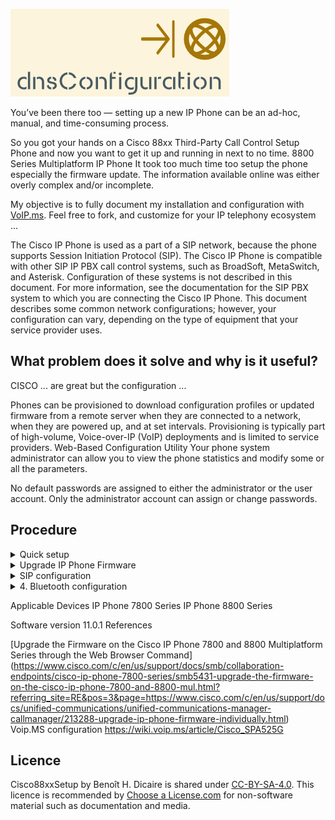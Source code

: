 ![Cisco88xxSetup logo](https://github.com/bhdicaire/Cisco88xxSetup/raw/master/img/logo.png)

You’ve been there too — setting up a new IP Phone can be an ad-hoc, manual, and time-consuming process.

So you got your hands on a Cisco 88xx Third-Party Call Control Setup Phone and now you want to get it up and running in next to no time.
8800 Series Multiplatform IP Phone 
It took too much time too setup the phone especially the firmware update. The information available online was either overly complex and/or incomplete.

My objective is to fully document my installation and configuration with [VoIP.ms](https://VoIP.ms). Feel free to fork, and customize for your IP telephony ecosystem ...

The Cisco IP Phone is used as a part of a SIP network, because the phone supports Session Initiation Protocol (SIP). The Cisco IP Phone is compatible with other SIP IP PBX call control systems, such as BroadSoft, MetaSwitch, and Asterisk.
Configuration of these systems is not described in this document. For more information, see the documentation for the SIP PBX system to which you are connecting the Cisco IP Phone.
This document describes some common network configurations; however, your configuration can vary, depending on the type of equipment that your service provider uses.


## What problem does it solve and why is it useful?

CISCO ... are great but the configuration ...

Phones can be provisioned to download configuration profiles or updated firmware from a remote server when they are connected to a network, when they are powered up, and at set intervals. Provisioning is typically part of high-volume, Voice-over-IP (VoIP) deployments and is limited to service providers.
Web-Based Configuration Utility
Your phone system administrator can allow you to view the phone statistics and modify some or all the parameters. 

No default passwords are assigned to either the administrator or the user account. Only the administrator account can assign or change passwords.

## Procedure

<details>
<summary>Quick setup</summary>
<br>
1. Locate the phone that you need to set up.


 On the phone, press Settings > Status > Product Information, and look at the MAC address field.
 
 Access the Web-Based Configuration Utility
 Step 1 Step 2 Step 3
Access the Cisco IP Phone configuration utility from a web browser on a computer that can reach the phone on the subnetwork.

Determine the IP Address of the Phone
A DHCP server assigns the IP address, so the phone must be booted up and connected to the subnetwork.
Procedure
Step 1 Click Admin Login > advanced > Info > Status.
Step 2 Scroll to IPv4 Information. Current IP displays the IP address.

Allow Web Access to the Cisco IP Phone
To view the phone parameters, enable the configuration profile. To make changes to any of the parameters, you must be able to change the configuration profile. Your system administrator might have disabled the phone option to make the phone web user interface viewable or writable.
For more information, see the Cisco IP Phone 7800 Series and Cisco IP Phone 8800 Series Multiplatform Phones Provisioning Guide.
Procedure
Click Admin Login > Voice > System.
In the System Configuration section, set Enable Web Server to Yes.

To clear all changes that you made during the current session (or after you last clicked Submit All Changes), click Undo All Changes. Values return to their previous settings.
 
</details>

<details>

<summary>Upgrade IP Phone Firmware</summary>
1. https://www.ukvoipforums.com/viewtopic.php?f=21&t=1114

CISCO 8800 SERIES XMLDEFAULT.CNF.XML FILE

https://www.cisco.com/c/en/us/support/collaboration-endpoints/ip-phone-8800-series-multiplatform-firmware/tsd-products-support-series-home.html
You now have successfully upgraded the firmware on your Cisco IP Phone 7800 Series or Cisco IP Phone 8800 Series Multiplatform phone through the Upgrade Rule in the web-based utility.
</details>
<details>
<summary>SIP configuration</summary>
<br>
Connect your PC to the phone using its LAN side Ethernet port marked PC, in order to use the LAN gateway IP address into your Web Browser as the phone's ip address.

You can get the Phone's IP address via the configuration menu --> 8. Status. 

1. Connect and Login to the *CP-88xx-3PCC Configuration Utility*  Web Based Configuration Interface, in my case it's [192.168.168.99](http://192.168.168.99)
	* You have to use *HTTP* for now, we'll inject a certificate later in the procedure
	* By default, there are no **User** or **Admin** passwords required to connect and login
	* I had issues with Google Chrome & Microsoft Edge, I recommend Safari on MacOS

2. You will be landing on and viewing the "Info" page, in "Basic" view if you're not using [http://192.168.168.99/admin/advanced](http://192.168.168.99/admin/advanced)

3. In the web-based utility of your IP Phone, click Voice -> System

	**Under System Configuration**
	
	Item | Value
	---- | ----
	Change User Password| *Awesome*
	Change Admin Password | *Incredible*
	Phone-UI-user Mode | Yes	

	**Under Power Settings:**

	Item | Value
	---- | ----
	Disable Back USB Port| Yes

	**Under IPv4 settings:**

	Item | Value
	---- | ----
	IP Mode| IPv4 Only	

	**Under Optional Network Configuration**

	Item | Value
	---- | ----
	Host Name| Phone
	Domain| Dicaire.com
	Primary NTP Server| pool.ntp.org
	Enable LLDP-MED| No
	Enable CDP | No		

	**Under Inventory Settings**
	
	Item | Value
	---- | ----
	Host Name| Phone
	Asset ID| Phone.Dicaire.com	
		
4. Click Submit All Changes.
	* The phone reboots and the changes are applied.

5. In the web-based utility of your IP Phone, click Voice -> Regional

	**Under Time**
	
	Item | Value
	---- | ----
	Time Zone| GMT-5
	A| Phone.Dicaire.com	

6. Click Submit All Changes.

7. In the web-based utility of your IP Phone, click Voice -> Phone

	**Under General**
	
	Item | Value
	---- | ----
	Station Name| bhdicaire
	Station Display Name| BH Dicaire	

	**Under Handsfree**
	
	Item | Value
	---- | ----
	Bluetooth Mode| Both
	Line| 5	
	
	**Under Line Key**
	
	Line | Ext | Short Name | Share Call
	---- | ----|---- | ----
	1|1| Forcepoint| Private
	1|1| Forcepoint| Private
	1|1| Forcepoint| Private
	1|1| Forcepoint| Private			


	**Under Supplementary Services**
	
	Item | Value
	---- | ----
	Cfwd All Serv | No

	**Under Ringtone**
	
	Ring | Value
	---- | ----
	1| n=Sunrise;w=file://Sunrise.rwb;c=1
	2| n=Sunrise;w=file://Sunrise.rwb;c=1
	3| n=Sunrise;w=file://Sunrise.rwb;c=1
	4| n=Sunrise;w=file://Sunrise.rwb;c=1
	5| n=Sunrise;w=file://Sunrise.rwb;c=1
	6| n=Sunrise;w=file://Sunrise.rwb;c=1
	7| n=Sunrise;w=file://Sunrise.rwb;c=1
	8| n=Sunrise;w=file://Sunrise.rwb;c=1
	9| n=Sunrise;w=file://Sunrise.rwb;c=1
	10| n=Sunrise;w=file://Sunrise.rwb;c=1
		
8. Click Submit All Changes.

7. In the web-based utility of your IP Phone, click Voice -> Ext1 for Encrypted Call

	**Under NAT Settings**
	
	Item | Value
	---- | ----
	NAT Mapping Enable | Yes
	NAT Keep Alive Enable | Yes 
	
	**Under SIP Settings**
	
	Item | Value
	---- | ----
	SIP Transport| TLS
	SIP Port | 5060
	Ext SIP Port | 5061			

	**Under Proxy and Registration**

	Item | Value
	---- | ----
	Proxy | Montreal6.VOIP.ms
	Outbound Proxy | Montreal6.VOIP.ms 	
	Register Expire| 300
	Proxy Fallback Intvl|300
	DNS SRV Auto Prefix| No
	

	**Under Subscriber Information**

	Item | Value
	---- | ----
	Display Name | BH Dicaire
	User ID| xxxxxx60
	Password| Incredible

	**Under Dial Plan**

	Item | Value
	---- | ----
	Dial Plan | "(911S0|310xxxx|<:1514>[2-9]xxxxxx|1[2-9]xx[2-9]xxxxxxS0|[2-9]xx[2-9]xxxxxxS0|*xx|***xxx|*xx.|[3468]11|822|0|00|4xxx|**275*x.|xxxxxxxxxxxx.)"

8. In the web-based utility of your IP Phone, click Voice -> Ext2 for Encrypted Call

	**Refer to Ext1 configuration, except for the SIP Ports under SIP Settings**

	Item | Value
	---- | ----
	SIP Port | 5061
	Ext SIP Port | 5081	

9. Click Submit All Changes.

10. In the web-based utility of your IP Phone, click Voice -> Ext2 for Encrypted Call

	**Refer to Ext1 configuration, except for the SIP Ports under SIP Settings**

	Item | Value
	---- | ----
	SIP Port | 5062
	Ext SIP Port | 42873	

11. Click Submit All Changes.
	
12. In the web-based utility of your IP Phone, click Voice -> Ext4

	**Under NAT Settings**
	
	Item | Value
	---- | ----
	NAT Mapping Enable | Yes
	NAT Keep Alive Enable | Yes 
	
	**Under SIP Settings**
	
	Item | Value
	---- | ----
	SIPO Port | 5063
		

	**Under Proxy and Registration s**

	Item | Value
	---- | ----
	Proxy | Montreal6.VOIP.ms
	Outbound Proxy | Montreal6.VOIP.ms 	
	Register Expire| 300
	Proxy Fallback Intvl| 300	
	DNS SRV Auto Prefix| No
	

	**Under Subscriber Information**

	Item | Value
	---- | ----
	Display Name | BH Dicaire
	User ID| xxxxxx60
	Password| Incredible

	**Under Dial Plan**

	Item | Value
	---- | ----
	Dial Plan | (911S0|310xxxx|<:1514>[2-9]xxxxxx|1[2-9]xx[2-9]xxxxxxS0|[2-9]xx[2-9]xxxxxxS0|*xx|***xxx|*xx.|[3468]11|822|0|00|4xxx|**275*x.|xxxxxxxxxxxx.)
	
</details>
<details>
<summary>4. Bluetooth configuration</summary>

 This is being accomplish with the use of [homebrew](https://github.com/Homebrew/homebrew), [homebrew-cask](https://github.com/caskroom/homebrew-cask), and the Mac Apple Store CLI [(MAS)](https://github.com/mas-cli/mas).
Press the Applications button on your IP Phone.
Select 5. Bluetooth
Change Bluetooth to ON and press Set button
	* The phone reboots and the changes are applied.
Press the Applications button on your IP Phone.
Select 5. Bluetooth
Press the scan button and then pair your phone



</details>


Applicable Devices
IP Phone 7800 Series
IP Phone 8800 Series

Software version
11.0.1
References

[Upgrade the Firmware on the Cisco IP Phone 7800 and 8800 Multiplatform Series through the Web Browser Command]
(https://www.cisco.com/c/en/us/support/docs/smb/collaboration-endpoints/cisco-ip-phone-7800-series/smb5431-upgrade-the-firmware-on-the-cisco-ip-phone-7800-and-8800-mul.html?referring_site=RE&pos=3&page=https://www.cisco.com/c/en/us/support/docs/unified-communications/unified-communications-manager-callmanager/213288-upgrade-ip-phone-firmware-individually.html)
Voip.MS configuration https://wiki.voip.ms/article/Cisco_SPA525G

## Licence

Cisco88xxSetup by Benoît H. Dicaire is shared under [CC-BY-SA-4.0](https://github.com/bhdicaire/solarized/raw/master/LICENCSE). This licence is recommended by [Choose a License.com](https://choosealicense.com/) for non-software material such as documentation and media.

